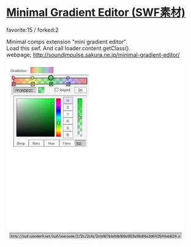 # [Minimal Gradient Editor (SWF素材)](http://wonderfl.net/c/6i8T)

favorite:15 / forked:2

Minimal comps extension "mini gradient editor".  
Load this swf. And call loader.content.getClass().  
webpage; http://soundimpulse.sakura.ne.jp/minimal-gradient-editor/

![thumbnail](./thumbnail.jpg)
